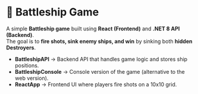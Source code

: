 # 🚢 Battleship Game

A simple **Battleship game** built using **React (Frontend)** and **.NET 8 API (Backend)**.  
The goal is to **fire shots, sink enemy ships, and win** by sinking both **hidden Destroyers**.  

- **BattleshipAPI** → Backend API that handles game logic and stores ship positions.  
- **BattleshipConsole** → Console version of the game (alternative to the web version).  
- **ReactApp** → Frontend UI where players fire shots on a 10x10 grid. 
